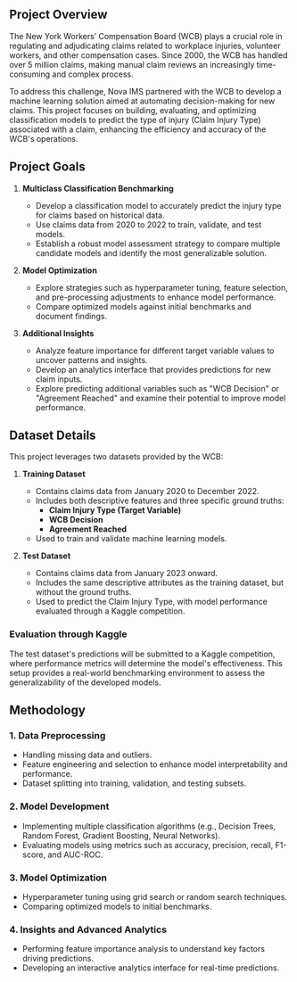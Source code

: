 ## Project Overview  
The New York Workers’ Compensation Board (WCB) plays a crucial role in regulating and adjudicating claims related to workplace injuries, volunteer workers, and other compensation cases. Since 2000, the WCB has handled over 5 million claims, making manual claim reviews an increasingly time-consuming and complex process.  

To address this challenge, Nova IMS partnered with the WCB to develop a machine learning solution aimed at automating decision-making for new claims. This project focuses on building, evaluating, and optimizing classification models to predict the type of injury (Claim Injury Type) associated with a claim, enhancing the efficiency and accuracy of the WCB's operations.  

## Project Goals  
1. **Multiclass Classification Benchmarking**  
   - Develop a classification model to accurately predict the injury type for claims based on historical data.  
   - Use claims data from 2020 to 2022 to train, validate, and test models.  
   - Establish a robust model assessment strategy to compare multiple candidate models and identify the most generalizable solution.  

2. **Model Optimization**  
   - Explore strategies such as hyperparameter tuning, feature selection, and pre-processing adjustments to enhance model performance.  
   - Compare optimized models against initial benchmarks and document findings.  

3. **Additional Insights**  
   - Analyze feature importance for different target variable values to uncover patterns and insights.  
   - Develop an analytics interface that provides predictions for new claim inputs.  
   - Explore predicting additional variables such as "WCB Decision" or "Agreement Reached" and examine their potential to improve model performance.  

## Dataset Details  
This project leverages two datasets provided by the WCB:  

1. **Training Dataset**  
   - Contains claims data from January 2020 to December 2022.  
   - Includes both descriptive features and three specific ground truths:  
     - **Claim Injury Type (Target Variable)**  
     - **WCB Decision**  
     - **Agreement Reached**  
   - Used to train and validate machine learning models.  

2. **Test Dataset**  
   - Contains claims data from January 2023 onward.  
   - Includes the same descriptive attributes as the training dataset, but without the ground truths.  
   - Used to predict the Claim Injury Type, with model performance evaluated through a Kaggle competition.  

### Evaluation through Kaggle  
The test dataset's predictions will be submitted to a Kaggle competition, where performance metrics will determine the model's effectiveness. This setup provides a real-world benchmarking environment to assess the generalizability of the developed models.

## Methodology  
### 1. Data Preprocessing  
- Handling missing data and outliers.  
- Feature engineering and selection to enhance model interpretability and performance.  
- Dataset splitting into training, validation, and testing subsets.  

### 2. Model Development  
- Implementing multiple classification algorithms (e.g., Decision Trees, Random Forest, Gradient Boosting, Neural Networks).  
- Evaluating models using metrics such as accuracy, precision, recall, F1-score, and AUC-ROC.  

### 3. Model Optimization  
- Hyperparameter tuning using grid search or random search techniques.  
- Comparing optimized models to initial benchmarks.  

### 4. Insights and Advanced Analytics  
- Performing feature importance analysis to understand key factors driving predictions.  
- Developing an interactive analytics interface for real-time predictions.  
